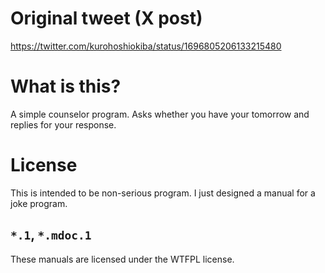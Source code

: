 # Original tweet (X post)
https://twitter.com/kurohoshiokiba/status/1696805206133215480

# What is this?
A simple counselor program.
Asks whether you have your tomorrow and replies for your response.

# License
This is intended to be non-serious program.
I just designed a manual for a joke program.

## `*.1`, `*.mdoc.1`
These manuals are licensed under the WTFPL license.
